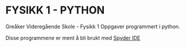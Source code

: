 #  FYSIKK 1 - PYTHON
Greåker Videregående Skole - Fysikk 1 Oppgaver programmert i python.

Disse programmene er ment å bli brukt med [Spyder IDE](https://www.spyder-ide.org/)